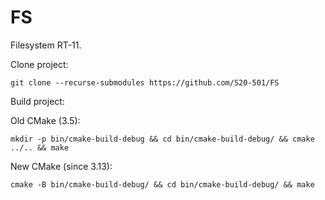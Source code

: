 # FS

Filesystem RT-11.

Clone project:
```
git clone --recurse-submodules https://github.com/S20-501/FS
```

Build project:

Old CMake (3.5):
```
mkdir -p bin/cmake-build-debug && cd bin/cmake-build-debug/ && cmake ../.. && make
```

New CMake (since 3.13):
```
cmake -B bin/cmake-build-debug/ && cd bin/cmake-build-debug/ && make
```
